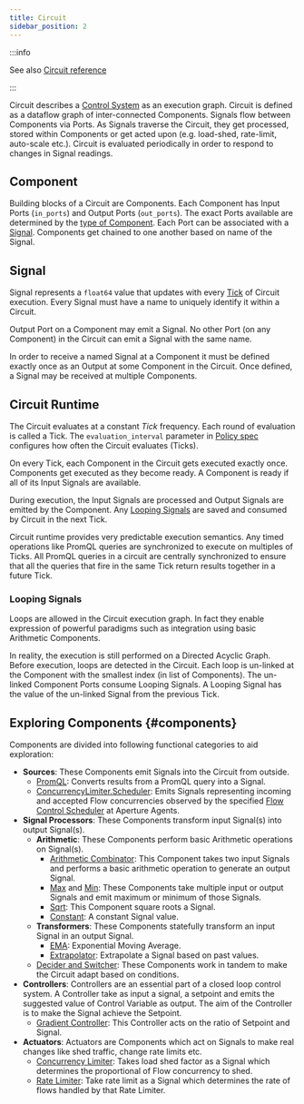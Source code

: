 ```yaml
---
title: Circuit
sidebar_position: 2
---
```


:::info

See also [Circuit reference][circuit-reference]

:::

Circuit describes a [Control System][control-system] as an execution graph.
Circuit is defined as a dataflow graph of inter-connected Components. Signals
flow between Components via Ports. As Signals traverse the Circuit, they get
processed, stored within Components or get acted upon (e.g. load-shed,
rate-limit, auto-scale etc.). Circuit is evaluated periodically in order to
respond to changes in Signal readings.

## Component

Building blocks of a Circuit are Components. Each Component has Input Ports
(`in_ports`) and Output Ports (`out_ports`). The exact Ports available are
determined by the [type of Component][components]. Each Port can be
associated with a [Signal][signal]. Components get chained to one another based
on name of the Signal.

## Signal

Signal represents a `float64` value that updates with every [Tick][tick] of
Circuit execution. Every Signal must have a name to uniquely identify it within
a Circuit.

Output Port on a Component may emit a Signal. No other Port (on any Component)
in the Circuit can emit a Signal with the same name.

In order to receive a named Signal at a Component it must be defined exactly
once as an Output at some Component in the Circuit. Once defined, a Signal may
be received at multiple Components.

## Circuit Runtime

The Circuit evaluates at a constant _Tick_ frequency. Each round of evaluation
is called a Tick. The `evaluation_interval` parameter in [Policy
spec][policy-reference] configures how often the Circuit evaluates (Ticks).

On every Tick, each Component in the Circuit gets executed exactly once.
Components get executed as they become ready. A Component is ready if all of its
Input Signals are available.

During execution, the Input Signals are processed and Output Signals are emitted
by the Component. Any [Looping Signals][looping-signals] are saved and consumed
by Circuit in the next Tick.

Circuit runtime provides very predictable execution semantics. Any timed
operations like PromQL queries are synchronized to execute on multiples of
Ticks. All PromQL queries in a circuit are centrally synchronized to ensure that
all the queries that fire in the same Tick return results together in a future
Tick.

### Looping Signals

Loops are allowed in the Circuit execution graph. In fact they enable expression
of powerful paradigms such as integration using basic Arithmetic Components.

In reality, the execution is still performed on a Directed Acyclic Graph. Before
execution, loops are detected in the Circuit. Each loop is un-linked at the
Component with the smallest index (in list of Components). The un-linked
Component Ports consume Looping Signals. A Looping Signal has the value of the
un-linked Signal from the previous Tick.

## Exploring Components {#components}

Components are divided into following functional categories to aid exploration:

- **Sources**: These Components emit Signals into the Circuit from outside.
  - [PromQL][promql-reference]: Converts results from a PromQL query into a
    Signal.
  - [ConcurrencyLimiter.Scheduler][scheduler-reference]: Emits Signals
    representing incoming and accepted Flow concurrencies observed by the
    specified [Flow Control Scheduler][flow-control-scheduler] at Aperture
    Agents.
- **Signal Processors**: These Components transform input Signal(s) into output
  Signal(s).
  - **Arithmetic**: These Components perform basic Arithmetic operations on
    Signal(s).
    - [Arithmetic Combinator](/references/configuration/policies.md#v1-arithmetic-combinator):
      This Component takes two input Signals and performs a basic arithmetic
      operation to generate an output Signal.
    - [Max](/references/configuration/policies.md#v1-max) and
      [Min](/references/configuration/policies.md#v1-min): These Components take
      multiple input or output Signals and emit maximum or minimum of those
      Signals.
    - [Sqrt](/references/configuration/policies.md#v1-sqrt): This Component
      square roots a Signal.
    - [Constant](/references/configuration/policies.md#v1-constant): A constant
      Signal value.
  - **Transformers**: These Components statefully transform an input Signal in
    an output Signal.
    - [EMA](/references/configuration/policies.md#v1-e-m-a): Exponential Moving
      Average.
    - [Extrapolator](/references/configuration/policies.md#v1-extrapolator):
      Extrapolate a Signal based on past values.
  - [Decider and Switcher](/references/configuration/policies.md#v1-decider):
    These Components work in tandem to make the Circuit adapt based on
    conditions.
- **Controllers**: Controllers are an essential part of a closed loop control
  system. A Controller take as input a signal, a setpoint and emits the
  suggested value of Control Variable as output. The aim of the Controller is to
  make the Signal achieve the Setpoint.
  - [Gradient Controller](/references/configuration/policies.md#v1-gradient-controller):
    This Controller acts on the ratio of Setpoint and Signal.
- **Actuators**: Actuators are Components which act on Signals to make real
  changes like shed traffic, change rate limits etc.
  - [Concurrency Limiter](/references/configuration/policies.md#v1-concurrency-limiter):
    Takes load shed factor as a Signal which determines the proportional of Flow
    concurrency to shed.
  - [Rate Limiter](/references/configuration/policies.md#v1-rate-limiter):
    Take rate limit as a Signal which determines the rate of flows handled by
    that Rate Limiter.

[control-system]: https://en.wikipedia.org/wiki/Control_system
[tick]: #runtime
[signal]: #signal
[looping-signals]: #looping-signals
[components]: #components
[policy-reference]: /references/configuration/policies.md#v1-policy
[circuit-reference]: /references/configuration/policies.md#v1-circuit
[promql-reference]: /references/configuration/policies.md#v1-prom-q-l
[scheduler-reference]: /references/configuration/policies.md#v1-scheduler
[flow-control-scheduler]: ../flow-control/concurrency-limiter.md#scheduler
